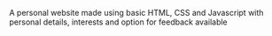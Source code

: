 A personal website made using basic HTML, CSS and Javascript with personal details, interests and option for feedback available
